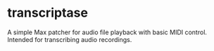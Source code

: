 # transcriptase

A simple Max patcher for audio file playback with basic MIDI control. Intended for transcribing audio recordings.
